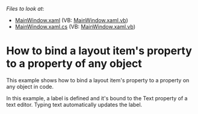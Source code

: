 <!-- default file list -->
*Files to look at*:

* [MainWindow.xaml](./CS/BindToProperty_Ex/MainWindow.xaml) (VB: [MainWindow.xaml.vb](./VB/BindToProperty_Ex/MainWindow.xaml.vb))
* [MainWindow.xaml.cs](./CS/BindToProperty_Ex/MainWindow.xaml.cs) (VB: [MainWindow.xaml.vb](./VB/BindToProperty_Ex/MainWindow.xaml.vb))
<!-- default file list end -->
# How to bind a layout item's property to a property of any object


<p>This example shows how to bind a layout item's property to a property on any object in code. </p><p>In this example, a label is defined and it's bound to the Text property of a text editor. Typing text automatically updates the label.</p>

<br/>


